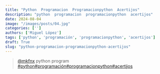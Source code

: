 ```yaml
---
title: "Python  Programacion  Programacionpython  Acertijos"
description: "python  programacion  programacionpython  acertijos"
date: 2024-08-04
image: "/images/posts/04.jpg"
categories: ['']
authors: ['Miguel López']
tags: ['python', 'programación', 'programacionpython', 'acertijos']
draft: True
slug: "python-programacion-programacionpython-acertijos"
---
```


<blockquote class="tiktok-embed" cite="{https://www.tiktok.com/@mkfnx/video/7068453002423618822}" data-video-id="7068453002423618822" style="max-width: 605px;min-width: 325px;" > <section> <a target="_blank" title="@mkfnx" href="https://www.tiktok.com/@mkfnx?refer=embed">@mkfnx</a> python  program </section> <a title="python" target="_blank" href="https://www.tiktok.com/tag/python?refer=embed">#python</a><a title="programación" target="_blank" href="https://www.tiktok.com/tag/programación?refer=embed">#programación</a><a title="programacionpython" target="_blank" href="https://www.tiktok.com/tag/programacionpython?refer=embed">#programacionpython</a><a title="acertijos" target="_blank" href="https://www.tiktok.com/tag/acertijos?refer=embed">#acertijos</a> </blockquote> <script async src="https://www.tiktok.com/embed.js"></script>

